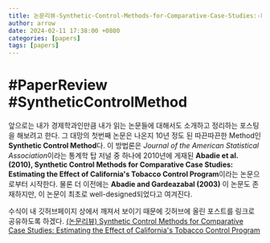 ```yaml
---
title: 논문리뷰-Synthetic-Control-Methods-for-Comparative-Case-Studies:-Estimating-the-Effect-of-California's-Tobacco-Control-Program
author: arrow
date: 2024-02-11 17:38:00 +0800
categories: [papers]
tags: [papers]
---
```


# #PaperReview #SyntheticControlMethod

앞으로는 내가 경제학과인만큼 내가 읽는 논문들에 대해서도 소개하고 정리하는 포스팅을 해보려고 한다. 그 대망의 첫번째 논문은 나온지 10년 정도 된 따끈따끈한 Method인 **Synthetic Control Method**다. 이 방법론은 *Journal of the American Statistical Association*이라는 통계학 탑 저널 중 하나에 2010년에 게재된 **Abadie et al. (2010), Synthetic Control Methods for Comparative Case Studies: Estimating the Effect of California's Tobacco Control Program**이라는 논문으로부터 시작한다. 물론 더 이전에는 **Abadie and Gardeazabal (2003)** 이 논문도 존재하지만, 이 논문이 최초로 well-designed되었다고 여겨진다.

수식이 내 깃허브페이지 상에서 깨져서 보이기 때문에 깃허브에 올린 포스트를 링크로 공유하도록 하겠다.
[(논문리뷰) Synthetic Control Methods for Comparative Case Studies: Estimating the Effect of California's Tobacco Control Program](https://github.com/arrow-economist/economics-paper-review/blob/main/econometrics/%5B%EB%85%BC%EB%AC%B8%EB%A6%AC%EB%B7%B0%5D-Synthetic-Control-Methods-for-Comparative-Case-Studies:-Estimating-the-Effect-of-California%27s-Tobacco-Control-Program.md)

<!--stackedit_data:
eyJoaXN0b3J5IjpbLTE2MTI4Nzc4Nl19
-->
